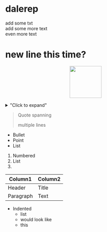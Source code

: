 # dalerep
add some txt       	
  add some more text  
even more text  
# new line this time?
<p align="center">
<img ="center" width="100" height="100" src="https://th.bing.com/th/id/R.4142ae1faf0ee1b6ca68e3ed9c629bec?rik=S4TGinb8opdZUA&riu=http%3a%2f%2fpluspng.com%2fimg-png%2fmanchester-city-logo-png-manchester-city-2272.png&ehk=IyFGHczsONQWiX0LVLKo9YD2sp6c0DikMd1LKtOMvG0%3d&risl=&pid=ImgRaw&r=0">
</p>
<p>
<src="https://github.com/drodbourne/dalerep/blob/main/Database%20diagram.drawio">
</p>



<details>
<summary>"Click to expand"</summary>
this is hidden
</details>

> Quote spanning
>
>
> multiple lines
* Bullet
* Point
* List

1. Numbered
2. List
3. 


| Column1     | Column2     |
| ----------- | ----------- |
| Header      | Title       |
| Paragraph   | Text        |

* Indented
    * list
    * would look like
     * this

